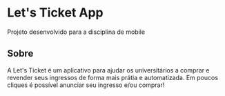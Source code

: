 # Let's Ticket App

Projeto desenvolvido para a disciplina de mobile

## Sobre

A Let's Ticket é um aplicativo para ajudar os universitários a comprar e revender seus ingressos de forma mais prátia e automatizada.
Em poucos cliques é possível anunciar seu ingresso e/ou comprar!
